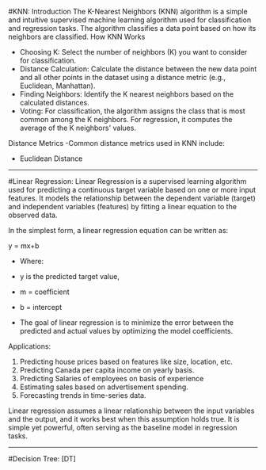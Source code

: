 #KNN:
Introduction
The K-Nearest Neighbors (KNN) algorithm is a simple and intuitive supervised machine learning algorithm used for classification and regression tasks. The algorithm classifies a data point based on how its neighbors are classified.
How KNN Works
- Choosing K: Select the number of neighbors (K) you want to consider for classification.
- Distance Calculation: Calculate the distance between the new data point and all other points in the dataset using a distance metric (e.g., Euclidean, Manhattan).
- Finding Neighbors: Identify the K nearest neighbors based on the calculated distances.
- Voting: For classification, the algorithm assigns the class that is most common among the K neighbors. For regression, it computes the average of the K neighbors' values.

Distance Metrics
-Common distance metrics used in KNN include:

- Euclidean Distance


------------------------------------------------------------------------------------------------------------------------------------

#Linear Regression:
Linear Regression is a supervised learning algorithm used for predicting a continuous target variable based on one or more input features. It models the relationship between the dependent variable (target) and independent variables (features) by fitting a linear equation to the observed data.

In the simplest form, a linear regression equation can be written as:

y = mx+b
- Where:

- y is the predicted target value,
- m = coefficient 
- b = intercept
​
- The goal of linear regression is to minimize the error between the predicted and actual values by optimizing the model coefficients.

Applications:

1. Predicting house prices based on features like size, location, etc.
2. Predicting Canada per capita income on yearly basis.
3. Predicting Salaries of employees on basis of experience
4. Estimating sales based on advertisement spending.
5. Forecasting trends in time-series data.

Linear regression assumes a linear relationship between the input variables and the output, and it works best when this assumption holds true. It is simple yet powerful, often serving as the baseline model in regression tasks.

-----------------------------------------------------------------------------------------------------------------------------------------

#Decision Tree: [DT]

